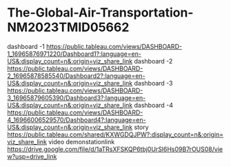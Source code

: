 # The-Global-Air-Transportation-NM2023TMID05662
dashboard -1 https://public.tableau.com/views/DASHBOARD-1_16965876971220/Dashboard1?:language=en-US&:display_count=n&:origin=viz_share_link
dashboard -2 https://public.tableau.com/views/DASHBOARD-2_16965878585540/Dashboard2?:language=en-US&:display_count=n&:origin=viz_share_link
dashboard -3 https://public.tableau.com/views/DASHBOARD-3_16965879605390/Dashboard3?:language=en-US&:display_count=n&:origin=viz_share_link
dashboard -4 https://public.tableau.com/views/DASHBOARD-4_16966006529570/Dashboard4?:language=en-US&:display_count=n&:origin=viz_share_link
story        https://public.tableau.com/shared/KXWGDQJPW?:display_count=n&:origin=viz_share_link
video demonstationlink  https://drive.google.com/file/d/1aTRsXFSKQP6tbj0UrSl6Hs09B7rOUS08/view?usp=drive_link
